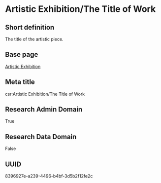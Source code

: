 # Artistic Exhibition/The Title of Work
## Short definition
The title of the artistic piece.
## Base page
[Artistic Exhibition](https://github.com/EuroCRIS/CASRAI-Dictionairies/blob/main/Objects/Artistic%20Exhibition.md)
## Meta title
csr:Artistic Exhibition/The Title of Work
## Research Admin Domain
True
## Research Data Domain
False
## UUID
8396927e-a239-4496-b4bf-3d5b2f12fe2c
